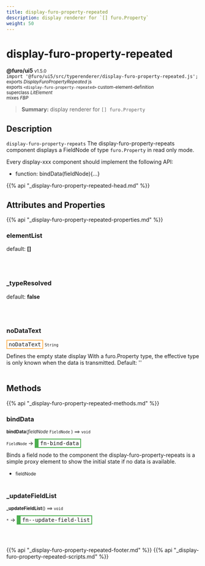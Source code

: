 ```yaml
---
title: display-furo-property-repeated
description: display renderer for `[] furo.Property`
weight: 50
---
```


# display-furo-property-repeated
**@furo/ui5** <small>v1.5.0</small>
<br>`import '@furo/ui5/src/typerenderer/display-furo-property-repeated.js';`<small>
<br>exports *DisplayFuroPropertyRepeated* js
<br>exports `<display-furo-property-repeated>` custom-element-definition
<br>superclass *LitElement*
<br> mixes *FBP*</small>

> **Summary:** display renderer for `[] furo.Property`

## Description

`display-furo-property-repeats`
The display-furo-property-repeats component displays a FieldNode of type `furo.Property` in read only mode.

Every display-xxx component should implement the following API:
- function: bindData(fieldNode){...}

{{% api "_display-furo-property-repeated-head.md" %}}

## Attributes and Properties
{{% api "_display-furo-property-repeated-properties.md" %}}





### **elementList**
default: **[]**</small>


<br><br>

### **_typeResolved**
default: **false**</small>


<br><br>

### **noDataText**

<span  style="border-width:2px; border-style: solid;border-color:  rgb(255, 182, 91);font-family:monospace; padding:2px 4px;">noDataText</span>
<small>`String` </small>

Defines the empty state display
With a furo.Property type, the effective type is only known when the data is transmitted.
Default: ''
<br><br>

## Methods
{{% api "_display-furo-property-repeated-methods.md" %}}


### **bindData**
<small>**bindData**(*fieldNode* `FieldNode` ) ⟹ `void`</small>

<small>`FieldNode` </small> →
<span  style="border-width:2px 2px 2px 10px; border-style: solid;border-color:  rgb(76, 175, 80);font-family:monospace; padding:2px 4px;">fn-bind-data</span>

Binds a field node to the component
the display-furo-property-repeats is a simple proxy element to show
the initial state if no data is available.

- <small>fieldNode </small>
<br><br>

### **_updateFieldList**
<small>**_updateFieldList**() ⟹ `void`</small>

<small>`*`</small> →
<span  style="border-width:2px 2px 2px 10px; border-style: solid;border-color:  rgb(76, 175, 80);font-family:monospace; padding:2px 4px;">fn--update-field-list</span>



<br><br>







{{% api "_display-furo-property-repeated-footer.md" %}}
{{% api "_display-furo-property-repeated-scripts.md" %}}
